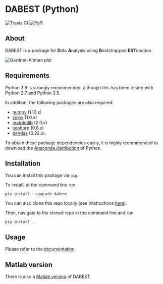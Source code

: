 # DABEST (Python)
[![Travis CI](https://travis-ci.org/ACCLAB/DABEST-python.svg?branch=master)](https://travis-ci.org/ACCLAB/DABEST-python)
[![PyPI](https://img.shields.io/pypi/v/dabest.svg)](https://pypi.python.org/pypi/dabest/0.1.2)

## About

DABEST is a package for **D**ata **A**nalysis using **B**ootstrapped **EST**imation.

![Gardner-Altman plot](https://acclab.github.io/DABEST-python-docs/_images/f1.png)

## Requirements

Python 3.6 is strongly recommended, although this has been tested with Python 2.7 and Python 3.5.

In addition, the following packages are also required:
- [numpy](https://www.numpy.org/) (1.13.x)
- [scipy](https://www.scipy.org/) (1.0.x)
- [matplotlib](https://www.matplotlib.org/) (2.0.x)
- [seaborn](https://seaborn.pydata.org/) (0.8.x)
- [pandas](https://pandas.pydata.org/) (0.22.x).

To obtain these package dependencies easily, it is highly recommended to download the [Anaconda distribution](https://www.continuum.io/downloads) of Python.

## Installation

You can install this package via `pip`.

To install, at the command line run
<!-- ```shell
conda config --add channels conda-forge
conda install dabest
```
or -->
```shell
pip install --upgrade dabest
```
You can also clone this repo locally (see intstructions [here](https://help.github.com/articles/cloning-a-repository/)).

Then, navigate to the cloned repo in the command line and run

```shell
pip install .
```

## Usage

Please refer to the [documentation](https://acclab.github.io/DABEST-python-docs/index.html).

## Matlab version

There is also a [Matlab version](https://github.com/ACCLAB/DABEST-Matlab) of DABEST.
